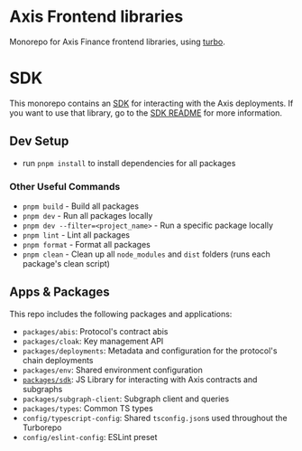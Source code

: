 # Axis Frontend libraries

Monorepo for Axis Finance frontend libraries, using [turbo](https://turbo.build/repo).

# SDK

This monorepo contains an [SDK](./packages/sdk) for interacting with the Axis deployments. If you want to use that library, go to the [SDK README](./packages/sdk/README.md) for more information.

## Dev Setup

- run `pnpm install` to install dependencies for all packages

### Other Useful Commands

- `pnpm build` - Build all packages
- `pnpm dev` - Run all packages locally
- `pnpm dev --filter=<project_name>` - Run a specific package locally
- `pnpm lint` - Lint all packages
- `pnpm format` - Format all packages
- `pnpm clean` - Clean up all `node_modules` and `dist` folders (runs each package's clean script)

## Apps & Packages

This repo includes the following packages and applications:

- `packages/abis`: Protocol's contract abis
- `packages/cloak`: Key management API
- `packages/deployments`: Metadata and configuration for the protocol's chain deployments
- `packages/env`: Shared environment configuration
- [`packages/sdk`](./packages/sdk/README.md): JS Library for interacting with Axis contracts and subgraphs
- `packages/subgraph-client`: Subgraph client and queries
- `packages/types`: Common TS types
- `config/typescript-config`: Shared `tsconfig.json`s used throughout the Turborepo
- `config/eslint-config`: ESLint preset
